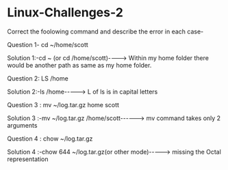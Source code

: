 # Linux-Challenges-2

Correct the foolowing command and describe the error in each case-


Question 1- cd ~/home/scott 


Solution 1:-cd ~ (or cd /home/scott)----> Within my home folder there would be another path as same as my home folder.



Question 2: LS /home


Solution 2:-ls /home-----> L of ls is in capital letters



Question 3 : mv ~/log.tar.gz home scott


Solution 3 :-mv ~/log.tar.gz /home/scott------> mv command takes only 2 arguments



Question 4 : chow ~/log.tar.gz

Solution 4 :-chow 644 ~/log.tar.gz(or other mode)-----> missing the Octal representation
